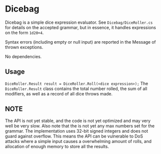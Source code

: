 Dicebag
=======

Dicebag is a simple dice expression evaluator. See `Dicebag/DiceRoller.cs` for details on the accepted grammar, but in essence, it handles expressions on the form `1d20+4`.

Syntax errors (including empty or null input) are reported in the Message of thrown exceptions.

No dependencies.

## Usage
`DiceRoller.Result result = DiceRoller.Roll(<dice expression>);`
The `DiceRoller.Result` class contains the total number rolled, the sum of all modifiers, as well as a record of all dice throws made.

## NOTE
The API is not yet stable, and the code is not yet optimized and may very well be very slow. Also note that the is not yet any max numbers set for the grammar. The implementation uses 32-bit signed integers and does not guard against overflow. This means the API can be vulnerable to DoS attacks where a simple input causes a overwhelming amount of rolls, and allocation of enough memory to store all the results.

